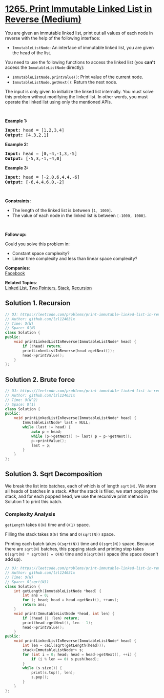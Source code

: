 # [1265. Print Immutable Linked List in Reverse (Medium)](https://leetcode.com/problems/print-immutable-linked-list-in-reverse/)

<p>You are given an immutable linked list, print out all values of each node in reverse with the help of the following&nbsp;interface:</p>

<ul>
	<li><code>ImmutableListNode</code>:&nbsp;An interface of immutable linked list, you are given the head of the list.</li>
</ul>

<p>You need to use the following functions to access the linked list (you <strong>can't</strong> access the <code>ImmutableListNode</code> directly):</p>

<ul>
	<li><code>ImmutableListNode.printValue()</code>: Print value of the current node.</li>
	<li><code>ImmutableListNode.getNext()</code>: Return the next node.</li>
</ul>

<p>The input is only given to initialize the linked list internally.&nbsp;You must solve this problem without modifying the linked list. In other words, you must operate&nbsp;the linked list using only the mentioned&nbsp;APIs.</p>

<p>&nbsp;</p>
<p><strong>Example 1:</strong></p>

<pre><strong>Input:</strong> head = [1,2,3,4]
<strong>Output:</strong> [4,3,2,1]
</pre>

<p><strong>Example 2:</strong></p>

<pre><strong>Input:</strong> head = [0,-4,-1,3,-5]
<strong>Output:</strong> [-5,3,-1,-4,0]
</pre>

<p><strong>Example 3:</strong></p>

<pre><strong>Input:</strong> head = [-2,0,6,4,4,-6]
<strong>Output:</strong> [-6,4,4,6,0,-2]
</pre>

<ul>
</ul>

<p>&nbsp;</p>
<p><strong>Constraints:</strong></p>

<ul>
	<li>The length of the linked list&nbsp;is between <code>[1, 1000]</code>.</li>
	<li>The value of each&nbsp;node in the linked list&nbsp;is between <code>[-1000, 1000]</code>.</li>
</ul>

<p>&nbsp;</p>

<p><strong>Follow up:</strong></p>

<p>Could you solve this problem in:</p>

<ul>
	<li>Constant space complexity?</li>
	<li>Linear time complexity and less than linear space complexity?</li>
</ul>


**Companies**:  
[Facebook](https://leetcode.com/company/facebook)

**Related Topics**:  
[Linked List](https://leetcode.com/tag/linked-list/), [Two Pointers](https://leetcode.com/tag/two-pointers/), [Stack](https://leetcode.com/tag/stack/), [Recursion](https://leetcode.com/tag/recursion/)

## Solution 1. Recursion

```cpp
// OJ: https://leetcode.com/problems/print-immutable-linked-list-in-reverse/
// Author: github.com/lzl124631x
// Time: O(N)
// Space: O(N)
class Solution {
public:
    void printLinkedListInReverse(ImmutableListNode* head) {
        if (!head) return;
        printLinkedListInReverse(head->getNext());
        head->printValue();
    }
};
```

## Solution 2. Brute force

```cpp
// OJ: https://leetcode.com/problems/print-immutable-linked-list-in-reverse/
// Author: github.com/lzl124631x
// Time: O(N^2)
// Space: O(1)
class Solution {
public:
    void printLinkedListInReverse(ImmutableListNode* head) {
        ImmutableListNode* last = NULL;
        while (last != head) {
            auto p = head;
            while (p->getNext() != last) p = p->getNext(); 
            p->printValue();
            last = p;
        }
    }
};
```

## Solution 3. Sqrt Decomposition

We break the list into batches, each of which is of length `sqrt(N)`. We store all heads of batches in a stack. After the stack is filled, we start popping the stack, and for each popped head, we use the recursive print method in Solution 1 to print this batch.

### Complexity Analysis

`getLength` takes `O(N)` time and `O(1)` space.

Filling the stack takes `O(N)` time and `O(sqrt(N))` space.

Printing each batch takes `O(sqrt(N))` time and `O(sqrt(N))` space. Because there are `sqrt(N)` batches, this popping stack and printing step takes `O(sqrt(N) * sqrt(N)) = O(N)` time and `O(sqrt(N))` space (the space doesn't add up).

```cpp
// OJ: https://leetcode.com/problems/print-immutable-linked-list-in-reverse/
// Author: github.com/lzl124631x
// Time: O(N)
// Space: O(sqrt(N))
class Solution {
    int getLength(ImmutableListNode *head) {
        int ans = 0;
        for (; head; head = head->getNext(), ++ans);
        return ans;
    }
    void print(ImmutableListNode *head, int len) {
        if (!head || !len) return;
        print(head->getNext(), len - 1);
        head->printValue();
    }
public:
    void printLinkedListInReverse(ImmutableListNode* head) {
        int len = ceil(sqrt(getLength(head)));
        stack<ImmutableListNode*> s;
        for (int i = 0; head; head = head->getNext(), ++i) {
            if (i % len == 0) s.push(head);
        }
        while (s.size()) {
            print(s.top(), len);
            s.pop();
        }
    }
};
```